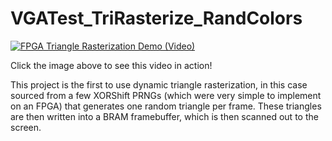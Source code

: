 # VGATest_TriRasterize_RandColors

[![FPGA Triangle Rasterization Demo (Video)](http://img.youtube.com/vi/sc5wHCUzTl4/0.jpg)](https://youtu.be/sc5wHCUzTl4)

Click the image above to see this video in action!

This project is the first to use dynamic triangle rasterization, in this case sourced from a few XORShift PRNGs (which were very simple to implement on an FPGA) that generates one random triangle per frame. These triangles are then written into a BRAM framebuffer, which is then scanned out to the screen.
